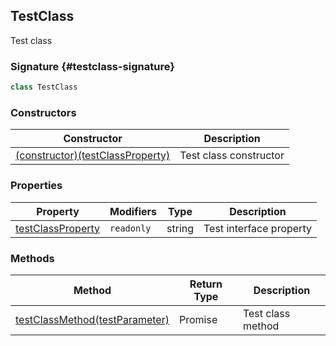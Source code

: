 ## TestClass

Test class

### Signature {#testclass-signature}

```typescript
class TestClass
```

### Constructors

| Constructor | Description |
| - | - |
| [(constructor)(testClassProperty)](docs/test-suite-a/testnamespace-testclass-_constructor_-constructor) | Test class constructor |

### Properties

| Property | Modifiers | Type | Description |
| - | - | - | - |
| [testClassProperty](docs/test-suite-a/testnamespace-testclass-testclassproperty-property) | `readonly` | string | Test interface property |

### Methods

| Method | Return Type | Description |
| - | - | - |
| [testClassMethod(testParameter)](docs/test-suite-a/testnamespace-testclass-testclassmethod-method) | Promise | Test class method |

